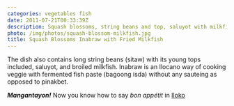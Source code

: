 ```yaml
---
categories: vegetables fish
date: 2011-07-21T00:33:39Z
description: Squash blossoms, string beans and top, saluyot with milkfish.
photo: /img/photos/squash-blossom-milkfish.jpg
title: Squash Blossoms Inabraw with Fried Milkfish
---
```


The dish also contains long string beans (sitaw) with its young tops included, saluyot, and broiled milkfish. Inabraw is an Ilocano way of cooking veggie with fermented fish paste (bagoong isda) without any sauteing as opposed to pinakbet.

**_Mangantayon!_**
Now you know how to say _bon appétit_ in [Iloko](http://en.wikipedia.org/wiki/Ilokano_language)